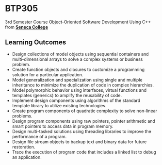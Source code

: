 # BTP305
3rd Semester Course
Object-Oriented Software Development Using C++ from **[Seneca College](https://www.senecapolytechnic.ca/home.html)**

## Learning Outcomes
- Design collections of model objects using sequential containers and multi-dimensional arrays to solve a complex systems or business problem.
- Create function objects and closures to customize a programming solution for a particular application.
- Model generalization and specialization using single and multiple inheritance to minimize the duplication of code in complex hierarchies.
- Model polymorphic behavior using interfaces, virtual functions and templates (generics) to amplify the reusability of code.
- Implement design components using algorithms of the standard template library to utilize existing technologies.
- Create program components of quadratic complexity to solve non-linear problems.
- Design program components using raw pointers, pointer arithmetic and smart pointers to access data in program memory.
- Design multi-tasked solutions using threading libraries to improve the performance of a program.
- Design file stream objects to backup text and binary data for future restoration.
- Trace the execution of program code that includes a linked list to debug an application.


